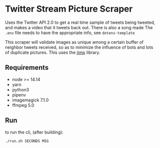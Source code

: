 # Twitter Stream Picture Scraper

Uses the Twitter API 2.0 to get a real time sample of tweets being tweeted, and makes a video that it tweets back out. There is also a song made The `.env` file needs to have the appropriate info, see `dotenv-template`

This scraper will validate images as unique among a certain buffer of neighbor tweets received, so as to minimize the influence of bots and lots of duplicate pictures. This uses the [jimp](https://github.com/oliver-moran/jimp) library.
## Requirements
- node >= 14.14
- yarn
- python3
- pipenv
- imagemagick 7.1.0
- ffmpeg 5.0
## Run
to run the cli, (after building):

```sh
./run.sh SECONDS MSG
```
